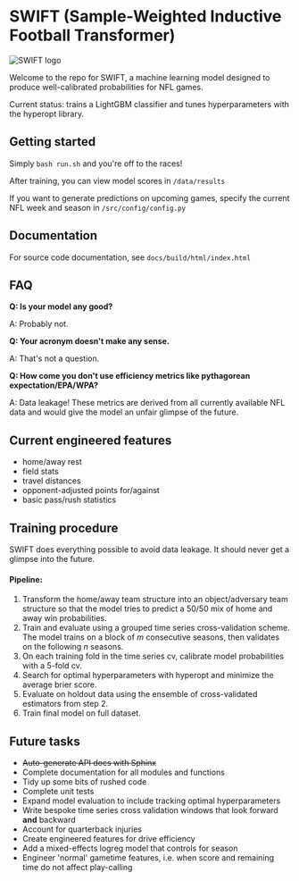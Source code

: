 # SWIFT (Sample-Weighted Inductive Football Transformer)

![SWIFT logo](https://i.imgur.com/IgZi9pt.png)

Welcome to the repo for SWIFT, a machine learning model designed to produce well-calibrated probabilities for NFL games.

Current status: trains a LightGBM classifier and tunes hyperparameters with the hyperopt library.

## Getting started
Simply `bash run.sh` and you're off to the races!

After training, you can view model scores in `/data/results`

If you want to generate predictions on upcoming games, specify the current NFL week and season in `/src/config/config.py`

## Documentation

For source code documentation, see `docs/build/html/index.html`

## FAQ
**Q: Is your model any good?**

A: Probably not.

**Q: Your acronym doesn't make any sense.**

A: That's not a question.

**Q: How come you don't use efficiency metrics like pythagorean expectation/EPA/WPA?**

A: Data leakage! These metrics are derived from all currently available NFL data and would give the model an unfair glimpse of the future.

## Current engineered features
- home/away rest
- field stats
- travel distances
- opponent-adjusted points for/against
- basic pass/rush statistics

## Training procedure
SWIFT does everything possible to avoid data leakage. It should never get a glimpse into the future.

#### Pipeline:
1. Transform the home/away team structure into an object/adversary team structure so that the model tries to predict a 50/50 mix of home and away win probabilities.
2. Train and evaluate using a grouped time series cross-validation scheme. The model trains on a block of *m* consecutive seasons, then validates on the following *n* seasons.
3. On each training fold in the time series cv, calibrate model probabilities with a 5-fold cv.
4. Search for optimal hyperparameters with hyperopt and minimize the average brier score.
5. Evaluate on holdout data using the ensemble of cross-validated estimators from step 2.
6. Train final model on full dataset.

## Future tasks
- ~~Auto-generate API docs with Sphinx~~
- Complete documentation for all modules and functions
- Tidy up some bits of rushed code
- Complete unit tests
- Expand model evaluation to include tracking optimal hyperparameters
- Write bespoke time series cross validation windows that look forward **and** backward
- Account for quarterback injuries
- Create engineered features for drive efficiency
- Add a mixed-effects logreg model that controls for season
- Engineer 'normal' gametime features, i.e. when score and remaining time do not affect play-calling
